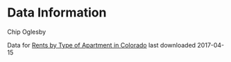 Data Information
================
Chip Oglesby

Data for [Rents by Type of Apartment in Colorado](https://data.colorado.gov/Housing/Rents-by-Type-of-Apartment-in-Colorado/cmr9-ue2w) last downloaded 2017-04-15
